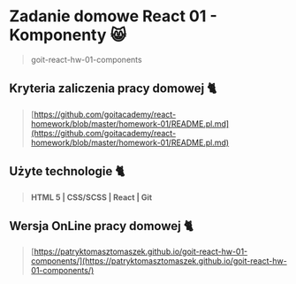 # Zadanie domowe React 01 - Komponenty 😸
> goit-react-hw-01-components

## Kryteria zaliczenia pracy domowej 🐈
> [https://github.com/goitacademy/react-homework/blob/master/homework-01/README.pl.md](https://github.com/goitacademy/react-homework/blob/master/homework-01/README.pl.md)

## Użyte technologie 🐈
> **HTML 5 | CSS/SCSS | React | Git**


## Wersja OnLine pracy domowej 🐈
> [https://patryktomasztomaszek.github.io/goit-react-hw-01-components/](https://patryktomasztomaszek.github.io/goit-react-hw-01-components/)
